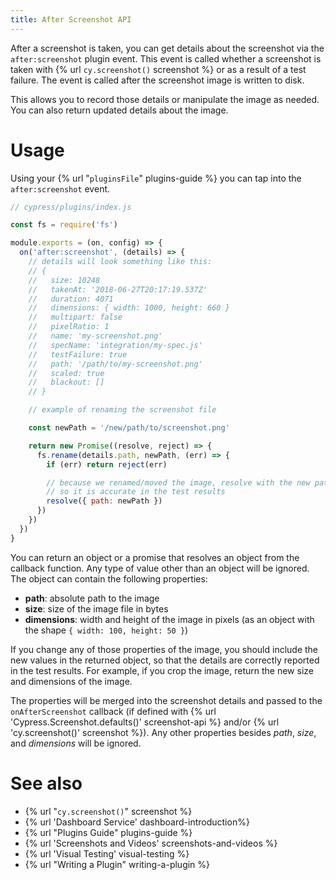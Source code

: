 ```yaml
---
title: After Screenshot API
---
```


After a screenshot is taken, you can get details about the screenshot via the `after:screenshot` plugin event. This event is called whether a screenshot is taken with {% url `cy.screenshot()` screenshot %} or as a result of a test failure. The event is called after the screenshot image is written to disk.

This allows you to record those details or manipulate the image as needed. You can also return updated details about the image.

# Usage

Using your {% url "`pluginsFile`" plugins-guide %} you can tap into the `after:screenshot` event.

```js
// cypress/plugins/index.js

const fs = require('fs')

module.exports = (on, config) => {
  on('after:screenshot', (details) => {
    // details will look something like this:
    // {
    //   size: 10248
    //   takenAt: '2018-06-27T20:17:19.537Z'
    //   duration: 4071
    //   dimensions: { width: 1000, height: 660 }
    //   multipart: false
    //   pixelRatio: 1
    //   name: 'my-screenshot.png'
    //   specName: 'integration/my-spec.js'
    //   testFailure: true
    //   path: '/path/to/my-screenshot.png'
    //   scaled: true
    //   blackout: []
    // }

    // example of renaming the screenshot file

    const newPath = '/new/path/to/screenshot.png'

    return new Promise((resolve, reject) => {
      fs.rename(details.path, newPath, (err) => {
        if (err) return reject(err)

        // because we renamed/moved the image, resolve with the new path
        // so it is accurate in the test results
        resolve({ path: newPath })
      })
    })
  })
}
```

You can return an object or a promise that resolves an object from the callback function. Any type of value other than an object will be ignored. The object can contain the following properties:

* **path**: absolute path to the image
* **size**: size of the image file in bytes
* **dimensions**: width and height of the image in pixels (as an object with the shape `{ width: 100, height: 50 }`)

If you change any of those properties of the image, you should include the new values in the returned object, so that the details are correctly reported in the test results. For example, if you crop the image, return the new size and dimensions of the image.

The properties will be merged into the screenshot details and passed to the `onAfterScreenshot` callback (if defined with {% url 'Cypress.Screenshot.defaults()' screenshot-api %} and/or {% url 'cy.screenshot()' screenshot %}). Any other properties besides *path*, *size*, and *dimensions* will be ignored.

# See also

- {% url "`cy.screenshot()`" screenshot %}
- {% url 'Dashboard Service' dashboard-introduction%}
- {% url "Plugins Guide" plugins-guide %}
- {% url 'Screenshots and Videos' screenshots-and-videos %}
- {% url 'Visual Testing' visual-testing %}
- {% url "Writing a Plugin" writing-a-plugin %}
